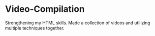 # Video-Compilation
Strengthening my HTML skills. Made a collection of videos and utilizing multiple techniques together.
